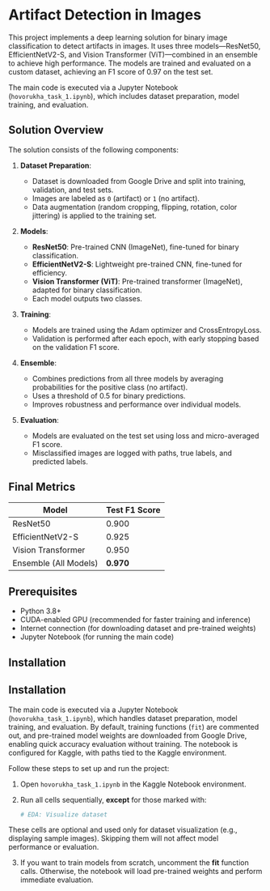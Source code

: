 # Artifact Detection in Images

This project implements a deep learning solution for binary image classification to detect artifacts in images. It uses three models—ResNet50, EfficientNetV2-S, and Vision Transformer (ViT)—combined in an ensemble to achieve high performance. The models are trained and evaluated on a custom dataset, achieving an F1 score of 0.97 on the test set.

The main code is executed via a Jupyter Notebook (`hovorukha_task_1.ipynb`), which includes dataset preparation, model training, and evaluation.

## Solution Overview

The solution consists of the following components:

1. **Dataset Preparation**:
   - Dataset is downloaded from Google Drive and split into training, validation, and test sets.
   - Images are labeled as `0` (artifact) or `1` (no artifact).
   - Data augmentation (random cropping, flipping, rotation, color jittering) is applied to the training set.

2. **Models**:
   - **ResNet50**: Pre-trained CNN (ImageNet), fine-tuned for binary classification.
   - **EfficientNetV2-S**: Lightweight pre-trained CNN, fine-tuned for efficiency.
   - **Vision Transformer (ViT)**: Pre-trained transformer (ImageNet), adapted for binary classification.
   - Each model outputs two classes.

3. **Training**:
   - Models are trained using the Adam optimizer and CrossEntropyLoss.
   - Validation is performed after each epoch, with early stopping based on the validation F1 score.

4. **Ensemble**:
   - Combines predictions from all three models by averaging probabilities for the positive class (no artifact).
   - Uses a threshold of 0.5 for binary predictions.
   - Improves robustness and performance over individual models.

5. **Evaluation**:
   - Models are evaluated on the test set using loss and micro-averaged F1 score.
   - Misclassified images are logged with paths, true labels, and predicted labels.

## Final Metrics

| Model                | Test F1 Score |
|----------------------|---------------|
| ResNet50             | 0.900         |
| EfficientNetV2-S     | 0.925         |
| Vision Transformer   | 0.950         |
| Ensemble (All Models)| **0.970**     |

## Prerequisites

- Python 3.8+
- CUDA-enabled GPU (recommended for faster training and inference)
- Internet connection (for downloading dataset and pre-trained weights)
- Jupyter Notebook (for running the main code)



## Installation

## Installation

The main code is executed via a Jupyter Notebook (`hovorukha_task_1.ipynb`), which handles dataset preparation, model training, and evaluation. By default, training functions (`fit`) are commented out, and pre-trained model weights are downloaded from Google Drive, enabling quick accuracy evaluation without training. The notebook is configured for Kaggle, with paths tied to the Kaggle environment.

Follow these steps to set up and run the project:

1. Open `hovorukha_task_1.ipynb` in the Kaggle Notebook environment.

2. Run all cells sequentially, **except** for those marked with:
   ```python
   # EDA: Visualize dataset
These cells are optional and used only for dataset visualization (e.g., displaying sample images). Skipping them will not affect model performance or evaluation.

3. If you want to train models from scratch, uncomment the **fit** function calls. Otherwise, the notebook will load pre-trained weights and perform immediate evaluation.
